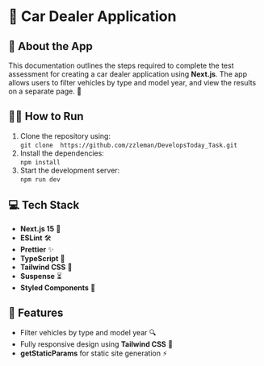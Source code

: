 # 🚗 Car Dealer Application

## 📖 About the App

This documentation outlines the steps required to complete the test assessment for creating a car dealer application using **Next.js**. The app allows users to filter vehicles by type and model year, and view the results on a separate page. 🚙

## 🏃‍♂️ How to Run

1. Clone the repository using:  
   `git clone  https://github.com/zzleman/DevelopsToday_Task.git`
2. Install the dependencies:  
   `npm install`
3. Start the development server:  
   `npm run dev`

## 💻 Tech Stack

- **Next.js 15** 🚀
- **ESLint** 🛠️
- **Prettier** ✨
- **TypeScript** 📝
- **Tailwind CSS** 🌟
- **Suspense** ⏳
- **Styled Components** 🎨

## 🔧 Features

- Filter vehicles by type and model year 🔍
- Fully responsive design using **Tailwind CSS** 📱
- **getStaticParams** for static site generation ⚡
